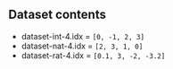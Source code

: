 ## Dataset contents

- dataset-int-4.idx = `[0, -1, 2, 3]`
- dataset-nat-4.idx = `[2, 3, 1, 0]`
- dataset-rat-4.idx = `[0.1, 3, -2, -3.2]`